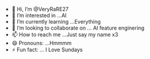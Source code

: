 - 👋 Hi, I’m @VeryRaRE27
- 👀 I’m interested in ...AI
- 🌱 I’m currently learning ...Everything
- 💞️ I’m looking to collaborate on ... AI feature enginering
- 📫 How to reach me ...Just say my name x3
- 😄 Pronouns: ...Hmmmm
- ⚡ Fun fact: ... I Love Sundays

<!---
VeryRaRE27/VeryRaRE27 is a ✨ special ✨ repository because its `README.md` (this file) appears on your GitHub profile.
You can click the Preview link to take a look at your changes.
--->
